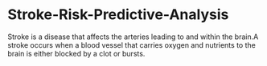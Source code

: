 # Stroke-Risk-Predictive-Analysis
Stroke is a disease that affects the arteries leading to and within the brain.A stroke occurs when a blood vessel that carries oxygen and nutrients to the brain is either blocked by a clot or bursts.
